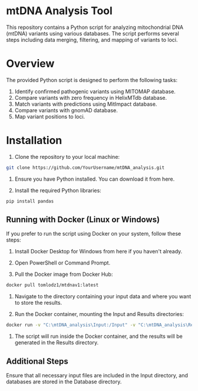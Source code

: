 # mtDNA Analysis Tool

This repository contains a Python script for analyzing mitochondrial DNA (mtDNA) variants using various databases. The script performs several steps including data merging, filtering, and mapping of variants to loci.

# Overview

The provided Python script is designed to perform the following tasks:

1. Identify confirmed pathogenic variants using MITOMAP database.
2. Compare variants with zero frequency in HelixMTdb database.
3. Match variants with predictions using MitImpact database.
4. Compare variants with gnomAD database.
5. Map variant positions to loci.

# Installation

1. Clone the repository to your local machine:

```bash
git clone https://github.com/YourUsername/mtDNA_analysis.git
```
1. Ensure you have Python installed. You can download it from here.

2. Install the required Python libraries:

```bash
pip install pandas
```

## Running with Docker (Linux or Windows)

If you prefer to run the script using Docker on your system, follow these steps:

1. Install Docker Desktop for Windows from here if you haven't already.

2. Open PowerShell or Command Prompt.

3. Pull the Docker image from Docker Hub:
   
```bash
docker pull tomlodz1/mtdnav1:latest
```

1. Navigate to the directory containing your input data and where you want to store the results. 

2. Run the Docker container, mounting the Input and Results directories:
   
```bash
docker run -v "C:\mtDNA_analysis\Input:/Input" -v "C:\mtDNA_analysis\Results:/Results" tomlodz1/mtdnav1:latest
```

1. The script will run inside the Docker container, and the results will be generated in the Results directory.

## Additional Steps
Ensure that all necessary input files are included in the Input directory, and databases are stored in the Database directory.
